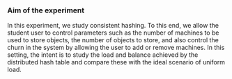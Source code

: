 ### Aim of the experiment

<!-- One of the fundamental data structures is the hash table that provides key lookup. In the sequential setting, there exist several approaches to create hash tables and also techniques to handle collisions. In the distributed setting, we consider that there exist m objects that have to be stored at n machines with additional properties such as the following. Firstly, it should be possible given an item/object to be able to locate the machine that would store that item. Secondly, each machine should hold a nearly equal portion of the items that are in the hash table currently. Thirdly, to cater to the distributed nature of the system, the system should adapt to new machines getting added to the system or existing machines removed from the system. In this case, a good solution should minimize the number of items that have to be moved to account for the change in the set of machines. [Karger et al.][karger1997consistent] calls such a solution as consistent hashing. This solution has been used in the design of multiple distributed hash tables such as [Chord][stoica2003chord] and [Pastry][rowstron2001pastry]. -->

In this experiment, we study consistent hashing. To this end, we allow the student user to control parameters such as the number of machines to be used to store objects, the number of objects to store, and also control the churn in the system by allowing the user to add or remove machines. In this setting, the intent is to study the load and balance achieved by the distributed hash table and compare these with the ideal scenario of uniform load.


[karger1997consistent]: https://dl.acm.org/doi/pdf/10.1145/258533.258660
[stoica2003chord]: https://ieeexplore.ieee.org/abstract/document/1180543
[rowstron2001pastry]: https://link.springer.com/chapter/10.1007/3-540-45518-3_18
